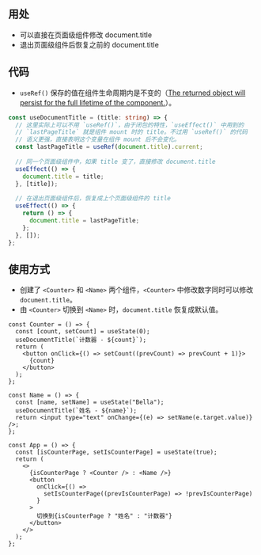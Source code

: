 ## 用处

- 可以直接在页面级组件修改 document.title
- 退出页面级组件后恢复之前的 document.title

## 代码

- `useRef()` 保存的值在组件生命周期内是不变的（[The returned object will persist for the full lifetime of the component.](https://reactjs.org/docs/hooks-reference.html#useref)）。

```ts
const useDocumentTitle = (title: string) => {
  // 这里实际上可以不用 `useRef()`，由于闭包的特性，`useEffect()` 中用到的
  // `lastPageTitle` 就是组件 mount 时的 title。不过用 `useRef()` 的代码
  // 语义更强，直接表明这个变量在组件 mount 后不会变化。
  const lastPageTitle = useRef(document.title).current;
  
  // 同一个页面级组件中，如果 title 变了，直接修改 document.title
  useEffect(() => {
    document.title = title;
  }, [title]);
  
  // 在退出页面级组件后，恢复成上个页面级组件的 title
  useEffect(() => {
    return () => {
      document.title = lastPageTitle;
    };
  }, []);
};
```

## 使用方式

- 创建了 `<Counter>` 和 `<Name>` 两个组件，`<Counter>` 中修改数字同时可以修改 `document.title`。
- 由 `<Counter>` 切换到 `<Name>` 时，`document.title` 恢复成默认值。

```tsx
const Counter = () => {
  const [count, setCount] = useState(0);
  useDocumentTitle(`计数器 - ${count}`);
  return (
    <button onClick={() => setCount((prevCount) => prevCount + 1)}>
      {count}
    </button>
  );
};

const Name = () => {
  const [name, setName] = useState("Bella");
  useDocumentTitle(`姓名 - ${name}`);
  return <input type="text" onChange={(e) => setName(e.target.value)} />;
};

const App = () => {
  const [isCounterPage, setIsCounterPage] = useState(true);
  return (
    <>
      {isCounterPage ? <Counter /> : <Name />}
      <button
        onClick={() =>
          setIsCounterPage((prevIsCounterPage) => !prevIsCounterPage)
        }
      >
        切换到{isCounterPage ? "姓名" : "计数器"}
      </button>
    </>
  );
};
```
